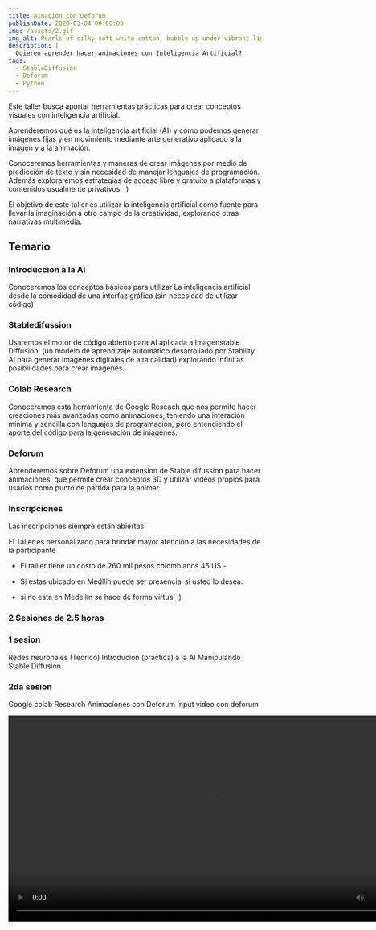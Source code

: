 ```yaml
---
title: Aimación con Deforum
publishDate: 2020-03-04 00:00:00
img: /assets/2.gif
img_alt: Pearls of silky soft white cotton, bubble up under vibrant lighting
description: |
  Quieren aprender hacer animaciones con Inteligencia Artificial?
tags:
  - StableDiffusion
  - Deforum
  - Python
---
```


Este taller busca aportar herramientas prácticas para crear conceptos visuales con inteligencia artificial.

Aprenderemos qué es la inteligencia artificial (AI) y cómo podemos generar imágenes fijas y en movimiento mediante arte generativo aplicado a la imagen y a la animación.

Conoceremos herramientas y maneras de crear imágenes por medio de predicción de texto y sin necesidad de manejar lenguajes de programación. Además exploraremos estrategias de acceso libre y gratuito a plataformas y contenidos usualmente privativos. ;)

El objetivo de este taller es utilizar la inteligencia artificial como fuente para llevar la imaginación a otro campo de la creatividad, explorando otras narrativas multimedia.



## Temario


### Introduccion a la AI 

Conoceremos los conceptos básicos para utilizar La inteligencia artificial desde la comodidad de una interfaz gráfica (sin necesidad de utilizar código)

### Stabledifussion

Usaremos el motor de código abierto para AI aplicada a Imagenstable Diffusion, (un modelo de aprendizaje automático desarrollado por Stability AI para generar imágenes digitales de alta calidad) explorando infinitas posibilidades para crear imágenes.

### Colab Research

Conoceremos esta herramienta de Google Reseach que nos permite hacer creaciones más avanzadas como animaciones, teniendo una interación mínima y sencilla con lenguajes de programación, pero entendiendo el aporte del código para la generación de imágenes.

### Deforum

Aprenderemos sobre  Deforum  una extension de Stable difussion para hacer animaciones. que permite crear conceptos 3D y utilizar videos propios para usarlos como punto de partida para la animar. 



### Inscripciones 

Las inscripciones siempre están abiertas 

El Taller es personalizado  para brindar mayor atención a las necesidades de la participante

* El talller tiene un costo de 260 mil pesos colombianos  45 US -

* Si estas ubicado en Medllín puede ser presencial si usted lo desea.

* si no esta en Medellín se hace de forma virtual :)

### 2 Sesiones de 2.5 horas 

### 1 sesion 
Redes neuronales (Teorico)
Introducion (practica) a la AI 
Manipulando Stable Diffusion 

### 2da sesion 

Google colab Research 
Animaciones con Deforum 
Input video con deforum 







		
<video width="820"  controls autoplay loop>
  <source src="/assets/hybryd.mp4"  type="video/mp4">
 
Your browser does not support the video tag.
</video> 
